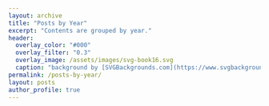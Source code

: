 ```yaml
---
layout: archive
title: "Posts by Year"
excerpt: "Contents are grouped by year."
header:
  overlay_color: "#000"
  overlay_filter: "0.3"
  overlay_image: /assets/images/svg-book16.svg
  caption: "background by [SVGBackgrounds.com](https://www.svgbackgrounds.com/)"
permalink: /posts-by-year/
layout: posts
author_profile: true
---
```

